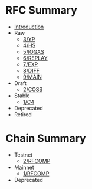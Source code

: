 # RFC Summary

* [Introduction](README.md)
* Raw
  * [3/YP](3/README.md)
  * [4/HS](4/README.md)
  * [5/IOGAS](5/README.md)
  * [6/REPLAY](6/README.md)
  * [7/EXP](7/README.md)
  * [8/DIFF](8/README.md)
  * [9/MAIN](9/README.md)
* Draft
  * [2/COSS](2/README.md)
* Stable
  * [1/C4](1/README.md)
* Deprecated
* Retired

# Chain Summary

* Testnet
  * [2/RFCOMP](rfcomp/2.md)
* Mainnet
  * [1/RFCOMP](rfcomp/1.md)
* Deprecated
